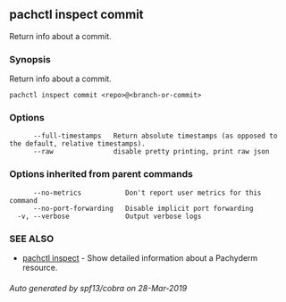 ## pachctl inspect commit

Return info about a commit.

### Synopsis


Return info about a commit.

```
pachctl inspect commit <repo>@<branch-or-commit>
```

### Options

```
      --full-timestamps   Return absolute timestamps (as opposed to the default, relative timestamps).
      --raw               disable pretty printing, print raw json
```

### Options inherited from parent commands

```
      --no-metrics           Don't report user metrics for this command
      --no-port-forwarding   Disable implicit port forwarding
  -v, --verbose              Output verbose logs
```

### SEE ALSO
* [pachctl inspect](pachctl_inspect.md)	 - Show detailed information about a Pachyderm resource.

###### Auto generated by spf13/cobra on 28-Mar-2019
